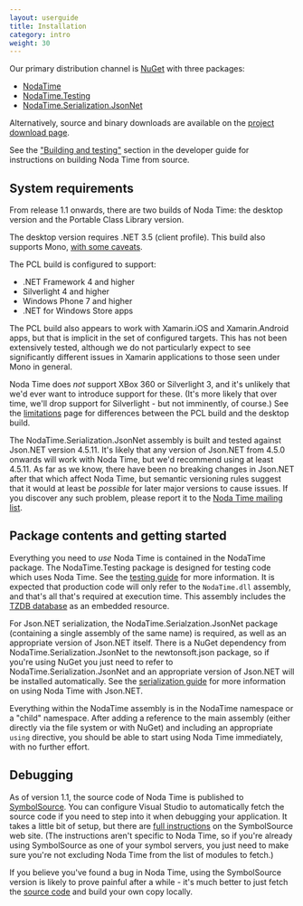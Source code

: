 ```yaml
---
layout: userguide
title: Installation
category: intro
weight: 30
---
```


Our primary distribution channel is [NuGet](http://nuget.org) with
three packages:

- [NodaTime](http://nuget.org/packages/NodaTime)
- [NodaTime.Testing](http://nuget.org/packages/NodaTime.Testing)
- [NodaTime.Serialization.JsonNet](http://nuget.org/packages/NodaTime.Serialization.JsonNet)

Alternatively, source and binary downloads are available on the
[project download page][downloads].

[downloads]: http://nodatime.org/downloads.html

See the ["Building and testing"][building] section in the developer guide for
instructions on building Noda Time from source.

[building]: http://nodatime.org/developer/building.html

System requirements
-------------------

From release 1.1 onwards, there are two builds of Noda Time: the desktop version and the Portable Class Library version.

The desktop version requires .NET 3.5 (client profile). This build also supports Mono, [with some caveats](mono.html).

The PCL build is configured to support:

- .NET Framework 4 and higher
- Silverlight 4 and higher
- Windows Phone 7 and higher
- .NET for Windows Store apps

The PCL build also appears to work with Xamarin.iOS and Xamarin.Android apps, but that is implicit in the set of configured targets. This has not been extensively tested, although we do not particularly expect to see significantly different issues in Xamarin applications to those seen under Mono in general.

Noda Time does *not* support XBox 360 or Silverlight 3, and it's unlikely that we'd ever want to introduce support
for these. (It's more likely that over time, we'll drop support for Silverlight - but not imminently, of course.)
See the [limitations](limitations.html) page for differences between the PCL build and the desktop build.

The NodaTime.Serialization.JsonNet assembly is built and tested against Json.NET version 4.5.11. It's likely that any version
of Json.NET from 4.5.0 onwards will work with Noda Time, but we'd recommend using at least 4.5.11. As far as we know, there
have been no breaking changes in Json.NET after that which affect Noda Time, but semantic versioning rules suggest that it
would at least be *possible* for later major versions to cause issues. If you discover any such problem, please report it to the
[Noda Time mailing list](http://groups.google.com/group/noda-time).

Package contents and getting started
------------------------------------

Everything you need to *use* Noda Time is contained in the NodaTime package. The NodaTime.Testing package is designed
for testing code which uses Noda Time. See the [testing guide](testing.html) for more information. It is expected
that production code will only refer to the `NodaTime.dll` assembly, and that's all that's required at execution time.
This assembly includes the [TZDB database](tzdb.html) as an embedded resource.

For Json.NET serialization, the NodaTime.Serialzation.JsonNet package (containing a single assembly of the same name) is 
required, as well as an appropriate version of Json.NET itself. There is a NuGet dependency from NodaTime.Serialization.JsonNet
to the newtonsoft.json package, so if you're using NuGet you just need to refer to NodaTime.Serialization.JsonNet and an 
appropriate version of Json.NET will be installed automatically. See the [serialization guide](serialization.html) for more
information on using Noda Time with Json.NET.

Everything within the NodaTime assembly is in the NodaTime namespace or a "child" namespace. After adding a reference to
the main assembly (either directly via the file system or with NuGet) and including an appropriate `using` directive, you should
be able to start using Noda Time immediately, with no further effort.

Debugging
---------

As of version 1.1, the source code of Noda Time is published to [SymbolSource](http://www.symbolsource.org). You can configure
Visual Studio to automatically fetch the source code if you need to step into it when debugging your application. It takes a little
bit of setup, but there are [full instructions](http://www.symbolsource.org/Public/Home/VisualStudio) on the SymbolSource web site.
(The instructions aren't specific to Noda Time, so if you're
already using SymbolSource as one of your symbol servers, you just need to make sure you're not excluding Noda Time from the list of
modules to fetch.)

If you believe you've found a bug in Noda Time, using the SymbolSource version is likely to prove painful after a while - it's
much better to just fetch the [source code](https://code.google.com/p/noda-time/source/checkout) and build your own copy locally.
